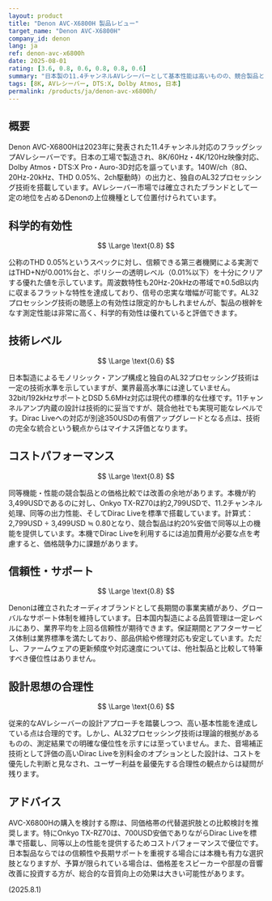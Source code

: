 ```yaml
---
layout: product
title: "Denon AVC-X6800H 製品レビュー"
target_name: "Denon AVC-X6800H"
company_id: denon
lang: ja
ref: denon-avc-x6800h
date: 2025-08-01
rating: [3.6, 0.8, 0.6, 0.8, 0.8, 0.6]
summary: "日本製の11.4チャンネルAVレシーバーとして基本性能は高いものの、競合製品と比較してコストパフォーマンスに課題が残る製品です。"
tags: [8K, AVレシーバー, DTS:X, Dolby Atmos, 日本]
permalink: /products/ja/denon-avc-x6800h/
---
```

## 概要

Denon AVC-X6800Hは2023年に発表された11.4チャンネル対応のフラッグシップAVレシーバーです。日本の工場で製造され、8K/60Hz・4K/120Hz映像対応、Dolby Atmos・DTS:X Pro・Auro-3D対応を謳っています。140W/ch（8Ω、20Hz-20kHz、THD 0.05%、2ch駆動時）の出力と、独自のAL32プロセッシング技術を搭載しています。AVレシーバー市場では確立されたブランドとして一定の地位を占めるDenonの上位機種として位置付けられています。

## 科学的有効性

$$ \Large \text{0.8} $$

公称のTHD 0.05%というスペックに対し、信頼できる第三者機関による実測ではTHD+Nが0.001%台と、ポリシーの透明レベル（0.01%以下）を十分にクリアする優れた値を示しています。周波数特性も20Hz-20kHzの帯域で±0.5dB以内に収まるフラットな特性を達成しており、信号の忠実な増幅が可能です。AL32プロセッシング技術の聴感上の有効性は限定的かもしれませんが、製品の根幹をなす測定性能は非常に高く、科学的有効性は優れていると評価できます。

## 技術レベル

$$ \Large \text{0.6} $$

日本製造によるモノリシック・アンプ構成と独自のAL32プロセッシング技術は一定の技術水準を示していますが、業界最高水準には達していません。32bit/192kHzサポートとDSD 5.6MHz対応は現代の標準的な仕様です。11チャンネルアンプ内蔵の設計は技術的に妥当ですが、競合他社でも実現可能なレベルです。Dirac Liveへの対応が別途350USDの有償アップグレードとなる点は、技術の完全な統合という観点からはマイナス評価となります。

## コストパフォーマンス

$$ \Large \text{0.8} $$

同等機能・性能の競合製品との価格比較では改善の余地があります。本機が約3,499USDであるのに対し、Onkyo TX-RZ70は約2,799USDで、11.2チャンネル処理、同等の出力性能、そしてDirac Liveを標準で搭載しています。計算式：2,799USD ÷ 3,499USD ≒ 0.80となり、競合製品は約20%安価で同等以上の機能を提供しています。本機でDirac Liveを利用するには追加費用が必要な点を考慮すると、価格競争力に課題があります。

## 信頼性・サポート

$$ \Large \text{0.8} $$

Denonは確立されたオーディオブランドとして長期間の事業実績があり、グローバルなサポート体制を維持しています。日本国内製造による品質管理は一定レベルにあり、業界平均を上回る信頼性が期待できます。保証期間とアフターサービス体制は業界標準を満たしており、部品供給や修理対応も安定しています。ただし、ファームウェアの更新頻度や対応速度については、他社製品と比較して特筆すべき優位性はありません。

## 設計思想の合理性

$$ \Large \text{0.6} $$

従来的なAVレシーバーの設計アプローチを踏襲しつつ、高い基本性能を達成している点は合理的です。しかし、AL32プロセッシング技術は理論的根拠があるものの、測定結果での明確な優位性を示すには至っていません。また、音場補正技術として評価の高いDirac Liveを別料金のオプションとした設計は、コストを優先した判断と見なされ、ユーザー利益を最優先する合理性の観点からは疑問が残ります。

## アドバイス

AVC-X6800Hの購入を検討する際は、同価格帯の代替選択肢との比較検討を推奨します。特にOnkyo TX-RZ70は、700USD安価でありながらDirac Liveを標準で搭載し、同等以上の性能を提供するためコストパフォーマンスで優位です。日本製品ならではの信頼性や長期サポートを重視する場合には本機も有力な選択肢となりますが、予算が限られている場合は、価格差をスピーカーや部屋の音響改善に投資する方が、総合的な音質向上の効果は大きい可能性があります。

(2025.8.1)
